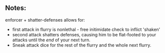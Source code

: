 ## Notes:

enforcer + shatter-defenses allows for:
* first attack in flurry is nonlethal - free initimidate check to inflict 'shaken'
* second attack shatters defenses, causing him to be flat-footed to your attacks
  until the *end* of your next turn.
* Sneak attack dice for the rest of the flurry and the whole next flurry.

